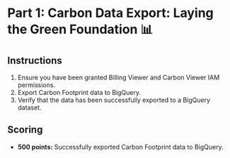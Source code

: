 # Part 1: Carbon Data Export: Laying the Green Foundation 📊

## Instructions

1.  Ensure you have been granted Billing Viewer and Carbon Viewer IAM permissions.
2.  Export Carbon Footprint data to BigQuery.
3.  Verify that the data has been successfully exported to a BigQuery dataset.

## Scoring

* **500 points:** Successfully exported Carbon Footprint data to BigQuery.